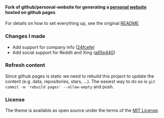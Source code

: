 #### Fork of github/personal-website for generating a [personal website](https://g00fy2.github.io) hosted on github pages

For details on how to set everything up, see the original [README](https://github.com/github/personal-website/blob/master/README.md)

### Changes I made

* Add support for company info ([24fcefe](https://github.com/G00fY2/g00fy2.github.io/commit/24fcefe212f21d1599fa57a80466705f43518ee6#diff-7cf4c69a410525138d5ebc100363d6e7))
* Add social support for Reddit and Xing ([a85e440](https://github.com/G00fY2/g00fy2.github.io/commit/a85e4401d388aa7247e9de8092c6bcb0fdeb1148#diff-30c65bcc6951e40eec5a7fffbdce31d3))

### Refresh content

Since github pages is static we need to rebuild this project to update the content (e.g. data, repositories, stars, ...).
The easiest way to do so is `git commit -m 'rebuild pages' --allow-empty` and push.

### License

The theme is available as open source under the terms of the [MIT License](https://opensource.org/licenses/MIT).
